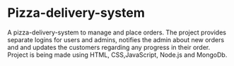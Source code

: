 # Pizza-delivery-system

A pizza-delivery-system to manage and place orders. The project provides separate logins for users and admins, notifies the admin about new orders and and updates the customers regarding any progress in their order. Project is being made using HTML, CSS,JavaScript, Node.js and MongoDb.
